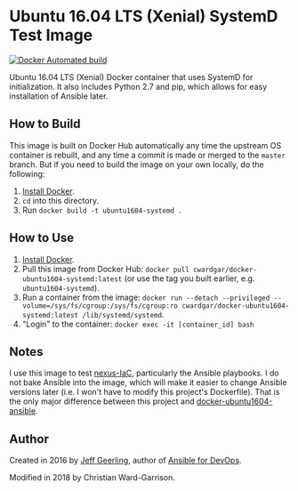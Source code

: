 # Ubuntu 16.04 LTS (Xenial) SystemD Test Image

[![Docker Automated build](https://img.shields.io/docker/automated/cwardgar/docker-ubuntu1604-systemd.svg?maxAge=2592000
)](https://hub.docker.com/r/cwardgar/docker-ubuntu1604-systemd/)

Ubuntu 16.04 LTS (Xenial) Docker container that uses SystemD for initialization. It also includes Python 2.7 and pip,
which allows for easy installation of Ansible later.

## How to Build

This image is built on Docker Hub automatically any time the upstream OS container is rebuilt, and any time a commit
is made or merged to the `master` branch. But if you need to build the image on your own locally, do the following:

  1. [Install Docker](https://docs.docker.com/engine/installation/).
  2. `cd` into this directory.
  3. Run `docker build -t ubuntu1604-systemd .`

## How to Use

  1. [Install Docker](https://docs.docker.com/engine/installation/).
  2. Pull this image from Docker Hub: `docker pull cwardgar/docker-ubuntu1604-systemd:latest` (or use the tag you
  built earlier, e.g. `ubuntu1604-systemd`).
  3. Run a container from the image: `docker run --detach --privileged --volume=/sys/fs/cgroup:/sys/fs/cgroup:ro
  cwardgar/docker-ubuntu1604-systemd:latest /lib/systemd/systemd`.
  4. "Login" to the container: `docker exec -it [container_id] bash`

## Notes

I use this image to test [nexus-IaC](https://github.com/cwardgar/nexus-IaC/blob/master/scripts/test_in_docker.sh),
particularly the Ansible playbooks. I do not bake Ansible into the image, which will make it easier to change Ansible
versions later (i.e. I won't have to modify this project's Dockerfile). That is the only major difference
between this project and [docker-ubuntu1604-ansible](https://github.com/geerlingguy/docker-ubuntu1604-ansible).

## Author

Created in 2016 by [Jeff Geerling](http://jeffgeerling.com/), author of [Ansible for DevOps](
https://www.ansiblefordevops.com/).

Modified in 2018 by Christian Ward-Garrison.
